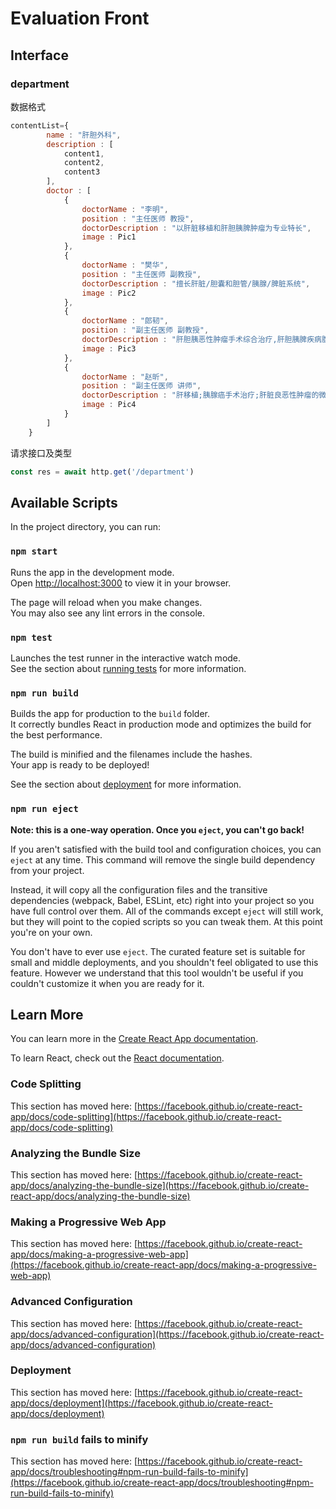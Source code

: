 # Evaluation Front

## Interface

### department

数据格式

```js
contentList={
        name : "肝胆外科",
        description : [
            content1,
            content2,
            content3
        ],
        doctor : [
            {
                doctorName : "李明",
                position : "主任医师 教授",
                doctorDescription : "以肝脏移植和肝胆胰脾肿瘤为专业特长",
                image : Pic1
            },
            {
                doctorName : "樊华",
                position : "主任医师 副教授",
                doctorDescription : "擅长肝脏/胆囊和胆管/胰腺/脾脏系统",
                image : Pic2
            },
            {
                doctorName : "郎韧",
                position : "副主任医师 副教授",
                doctorDescription : "肝胆胰恶性肿瘤手术综合治疗,肝胆胰脾疾病腹腔镜微创手术",
                image : Pic3
            },
            {
                doctorName : "赵昕",
                position : "副主任医师 讲师",
                doctorDescription : "肝移植;胰腺癌手术治疗;肝脏良恶性肿瘤的微创治疗",
                image : Pic4
            }
        ]
    }
```

请求接口及类型

```js
const res = await http.get('/department')
```



## Available Scripts

In the project directory, you can run:

### `npm start`

Runs the app in the development mode.\
Open [http://localhost:3000](http://localhost:3000) to view it in your browser.

The page will reload when you make changes.\
You may also see any lint errors in the console.

### `npm test`

Launches the test runner in the interactive watch mode.\
See the section about [running tests](https://facebook.github.io/create-react-app/docs/running-tests) for more information.

### `npm run build`

Builds the app for production to the `build` folder.\
It correctly bundles React in production mode and optimizes the build for the best performance.

The build is minified and the filenames include the hashes.\
Your app is ready to be deployed!

See the section about [deployment](https://facebook.github.io/create-react-app/docs/deployment) for more information.

### `npm run eject`

**Note: this is a one-way operation. Once you `eject`, you can't go back!**

If you aren't satisfied with the build tool and configuration choices, you can `eject` at any time. This command will remove the single build dependency from your project.

Instead, it will copy all the configuration files and the transitive dependencies (webpack, Babel, ESLint, etc) right into your project so you have full control over them. All of the commands except `eject` will still work, but they will point to the copied scripts so you can tweak them. At this point you're on your own.

You don't have to ever use `eject`. The curated feature set is suitable for small and middle deployments, and you shouldn't feel obligated to use this feature. However we understand that this tool wouldn't be useful if you couldn't customize it when you are ready for it.

## Learn More

You can learn more in the [Create React App documentation](https://facebook.github.io/create-react-app/docs/getting-started).

To learn React, check out the [React documentation](https://reactjs.org/).

### Code Splitting

This section has moved here: [https://facebook.github.io/create-react-app/docs/code-splitting](https://facebook.github.io/create-react-app/docs/code-splitting)

### Analyzing the Bundle Size

This section has moved here: [https://facebook.github.io/create-react-app/docs/analyzing-the-bundle-size](https://facebook.github.io/create-react-app/docs/analyzing-the-bundle-size)

### Making a Progressive Web App

This section has moved here: [https://facebook.github.io/create-react-app/docs/making-a-progressive-web-app](https://facebook.github.io/create-react-app/docs/making-a-progressive-web-app)

### Advanced Configuration

This section has moved here: [https://facebook.github.io/create-react-app/docs/advanced-configuration](https://facebook.github.io/create-react-app/docs/advanced-configuration)

### Deployment

This section has moved here: [https://facebook.github.io/create-react-app/docs/deployment](https://facebook.github.io/create-react-app/docs/deployment)

### `npm run build` fails to minify

This section has moved here: [https://facebook.github.io/create-react-app/docs/troubleshooting#npm-run-build-fails-to-minify](https://facebook.github.io/create-react-app/docs/troubleshooting#npm-run-build-fails-to-minify)
